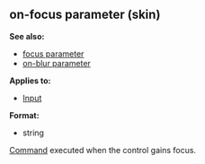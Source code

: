## on-focus parameter (skin)
**See also:**
*   [focus parameter](/ref/%7Bskin%7D/param/focus.md) 
*   [on-blur parameter](/ref/%7Bskin%7D/param/on-blur.md) 
<!-- -->
**Applies to:**
*   [Input](/ref/%7Bskin%7D/control/input.md) 
<!-- -->
**Format:**
*   string


[Command](/ref/%7Bskin%7D/commands.md) executed when the control
gains focus.